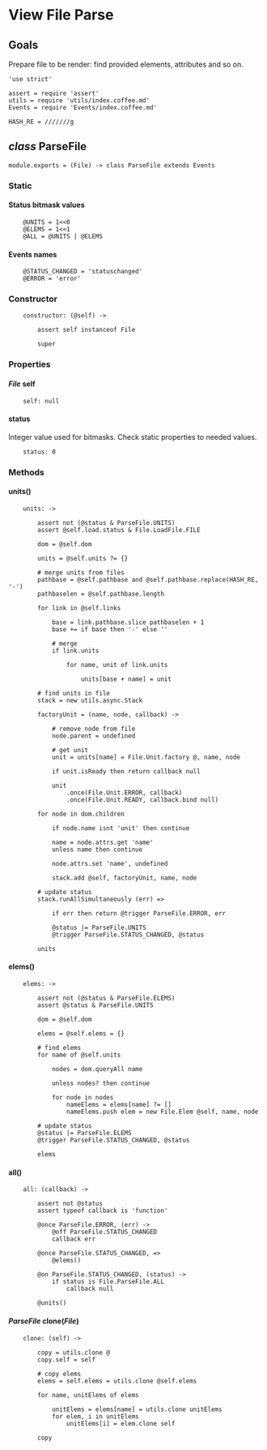 View File Parse
===============

Goals
-----

Prepare file to be render: find provided elements, attributes and so on.

	'use strict'

	assert = require 'assert'
	utils = require 'utils/index.coffee.md'
	Events = require 'Events/index.coffee.md'

	HASH_RE = ///////g

*class* ParseFile
-----------------

	module.exports = (File) -> class ParseFile extends Events

### Static

#### Status bitmask values

		@UNITS = 1<<0
		@ELEMS = 1<<1
		@ALL = @UNITS | @ELEMS

#### Events names

		@STATUS_CHANGED = 'statuschanged'
		@ERROR = 'error'

### Constructor

		constructor: (@self) ->

			assert self instanceof File

			super

### Properties

#### *File* self

		self: null

#### status

Integer value used for bitmasks. Check static properties to needed values.

		status: 0

### Methods

#### units()

		units: ->

			assert not (@status & ParseFile.UNITS)
			assert @self.load.status & File.LoadFile.FILE

			dom = @self.dom

			units = @self.units ?= {}

			# merge units from files
			pathbase = @self.pathbase and @self.pathbase.replace(HASH_RE, '-')
			pathbaselen = @self.pathbase.length

			for link in @self.links

				base = link.pathbase.slice pathbaselen + 1
				base += if base then '-' else ''

				# merge
				if link.units

					for name, unit of link.units

						units[base + name] = unit

			# find units in file
			stack = new utils.async.Stack

			factoryUnit = (name, node, callback) ->

				# remove node from file
				node.parent = undefined

				# get unit
				unit = units[name] = File.Unit.factory @, name, node

				if unit.isReady then return callback null

				unit
					.once(File.Unit.ERROR, callback)
					.once(File.Unit.READY, callback.bind null)

			for node in dom.children

				if node.name isnt 'unit' then continue

				name = node.attrs.get 'name'
				unless name then continue

				node.attrs.set 'name', undefined

				stack.add @self, factoryUnit, name, node

			# update status
			stack.runAllSimultaneously (err) =>

				if err then return @trigger ParseFile.ERROR, err

				@status |= ParseFile.UNITS
				@trigger ParseFile.STATUS_CHANGED, @status

			units

#### elems()

		elems: ->

			assert not (@status & ParseFile.ELEMS)
			assert @status & ParseFile.UNITS

			dom = @self.dom

			elems = @self.elems = {}

			# find elems
			for name of @self.units

				nodes = dom.queryAll name

				unless nodes? then continue

				for node in nodes
					nameElems = elems[name] ?= []
					nameElems.push elem = new File.Elem @self, name, node

			# update status
			@status |= ParseFile.ELEMS
			@trigger ParseFile.STATUS_CHANGED, @status

			elems

#### all()

		all: (callback) ->

			assert not @status
			assert typeof callback is 'function'

			@once ParseFile.ERROR, (err) ->
				@off ParseFile.STATUS_CHANGED
				callback err

			@once ParseFile.STATUS_CHANGED, =>
				@elems()

			@on ParseFile.STATUS_CHANGED, (status) ->
				if status is File.ParseFile.ALL
					callback null

			@units()

#### *ParseFile* clone(*File*)

		clone: (self) ->

			copy = utils.clone @
			copy.self = self

			# copy elems
			elems = self.elems = utils.clone @self.elems

			for name, unitElems of elems

				unitElems = elems[name] = utils.clone unitElems
				for elem, i in unitElems
					unitElems[i] = elem.clone self

			copy